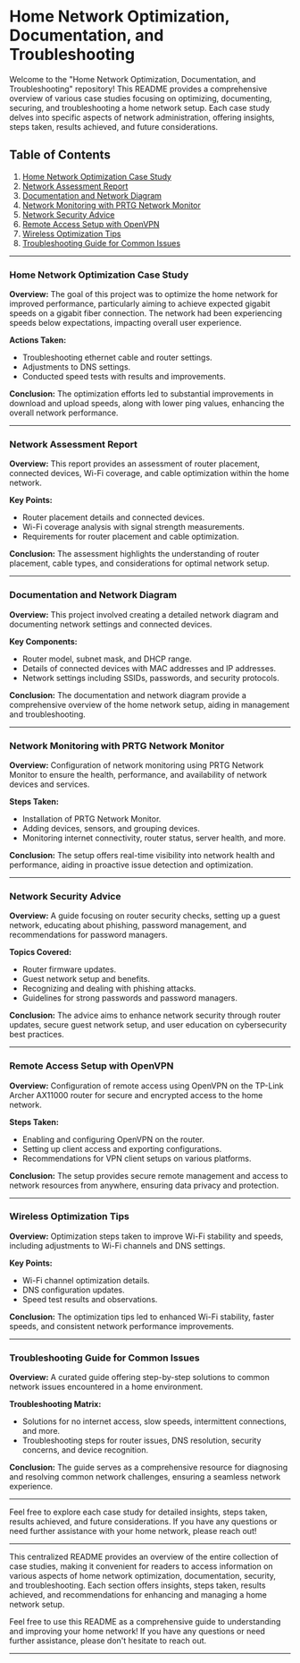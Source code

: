 # Home Network Optimization, Documentation, and Troubleshooting

Welcome to the "Home Network Optimization, Documentation, and Troubleshooting" repository! This README provides a comprehensive overview of various case studies focusing on optimizing, documenting, securing, and troubleshooting a home network setup. Each case study delves into specific aspects of network administration, offering insights, steps taken, results achieved, and future considerations.

## Table of Contents

1. [Home Network Optimization Case Study](#home-network-optimization-case-study)
2. [Network Assessment Report](#network-assessment-report)
3. [Documentation and Network Diagram](#documentation-and-network-diagram)
4. [Network Monitoring with PRTG Network Monitor](#network-monitoring-with-prtg-network-monitor)
5. [Network Security Advice](#network-security-advice)
6. [Remote Access Setup with OpenVPN](#remote-access-setup-with-openvpn)
7. [Wireless Optimization Tips](#wireless-optimization-tips)
8. [Troubleshooting Guide for Common Issues](#troubleshooting-guide-for-common-issues)

---

### Home Network Optimization Case Study

**Overview:**
The goal of this project was to optimize the home network for improved performance, particularly aiming to achieve expected gigabit speeds on a gigabit fiber connection. The network had been experiencing speeds below expectations, impacting overall user experience.

**Actions Taken:**
- Troubleshooting ethernet cable and router settings.
- Adjustments to DNS settings.
- Conducted speed tests with results and improvements.

**Conclusion:**
The optimization efforts led to substantial improvements in download and upload speeds, along with lower ping values, enhancing the overall network performance.

---

### Network Assessment Report

**Overview:**
This report provides an assessment of router placement, connected devices, Wi-Fi coverage, and cable optimization within the home network.

**Key Points:**
- Router placement details and connected devices.
- Wi-Fi coverage analysis with signal strength measurements.
- Requirements for router placement and cable optimization.

**Conclusion:**
The assessment highlights the understanding of router placement, cable types, and considerations for optimal network setup.

---

### Documentation and Network Diagram

**Overview:**
This project involved creating a detailed network diagram and documenting network settings and connected devices.

**Key Components:**
- Router model, subnet mask, and DHCP range.
- Details of connected devices with MAC addresses and IP addresses.
- Network settings including SSIDs, passwords, and security protocols.

**Conclusion:**
The documentation and network diagram provide a comprehensive overview of the home network setup, aiding in management and troubleshooting.

---

### Network Monitoring with PRTG Network Monitor

**Overview:**
Configuration of network monitoring using PRTG Network Monitor to ensure the health, performance, and availability of network devices and services.

**Steps Taken:**
- Installation of PRTG Network Monitor.
- Adding devices, sensors, and grouping devices.
- Monitoring internet connectivity, router status, server health, and more.

**Conclusion:**
The setup offers real-time visibility into network health and performance, aiding in proactive issue detection and optimization.

---

### Network Security Advice

**Overview:**
A guide focusing on router security checks, setting up a guest network, educating about phishing, password management, and recommendations for password managers.

**Topics Covered:**
- Router firmware updates.
- Guest network setup and benefits.
- Recognizing and dealing with phishing attacks.
- Guidelines for strong passwords and password managers.

**Conclusion:**
The advice aims to enhance network security through router updates, secure guest network setup, and user education on cybersecurity best practices.

---

### Remote Access Setup with OpenVPN

**Overview:**
Configuration of remote access using OpenVPN on the TP-Link Archer AX11000 router for secure and encrypted access to the home network.

**Steps Taken:**
- Enabling and configuring OpenVPN on the router.
- Setting up client access and exporting configurations.
- Recommendations for VPN client setups on various platforms.

**Conclusion:**
The setup provides secure remote management and access to network resources from anywhere, ensuring data privacy and protection.

---

### Wireless Optimization Tips

**Overview:**
Optimization steps taken to improve Wi-Fi stability and speeds, including adjustments to Wi-Fi channels and DNS settings.

**Key Points:**
- Wi-Fi channel optimization details.
- DNS configuration updates.
- Speed test results and observations.

**Conclusion:**
The optimization tips led to enhanced Wi-Fi stability, faster speeds, and consistent network performance improvements.

---

### Troubleshooting Guide for Common Issues

**Overview:**
A curated guide offering step-by-step solutions to common network issues encountered in a home environment.

**Troubleshooting Matrix:**
- Solutions for no internet access, slow speeds, intermittent connections, and more.
- Troubleshooting steps for router issues, DNS resolution, security concerns, and device recognition.

**Conclusion:**
The guide serves as a comprehensive resource for diagnosing and resolving common network challenges, ensuring a seamless network experience.

---

Feel free to explore each case study for detailed insights, steps taken, results achieved, and future considerations. If you have any questions or need further assistance with your home network, please reach out!

---

This centralized README provides an overview of the entire collection of case studies, making it convenient for readers to access information on various aspects of home network optimization, documentation, security, and troubleshooting. Each section offers insights, steps taken, results achieved, and recommendations for enhancing and managing a home network setup.

Feel free to use this README as a comprehensive guide to understanding and improving your home network! If you have any questions or need further assistance, please don't hesitate to reach out.

---
